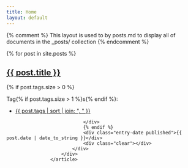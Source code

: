 ```yaml
---
title: Home
layout: default
---
```

{% comment %}
	This layout is used to by posts.md to display all of documents in
	the _posts/ collection
{% endcomment %}

{% for post in site.posts %}
<article id="{{ post.url | strip_html | replace:'/','' }}" class="blog-item-holder">
                        <div class="entry-content relative">
                            <div class="content-1170 center-relative">
                                <h2 class="entry-title">
                                    <a href="{{ post.remote_url }}" target="_blank">{{ post.title }}</a>
                                </h2>
                               {% if post.tags.size > 0 %}


  Tag{% if post.tags.size > 1 %}s{% endif %}: 
  <div class="cat-links">
                                    <ul>
                                        <li>
                                            <a href="{{ tag_name | pretty }}">{{ post.tags | sort | join: ", " }}</a>
                                        </li>
                                    </ul>
                                  
                                </div>  
                                {% endif %}
                                <div class="entry-date published">{{ post.date | date_to_string }}</div>
                                <div class="clear"></div>
                            </div>
                        </div>
                    </article>
                   